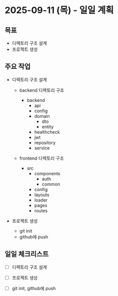 # 2025-09-11 (목) - 일일 계획

## 목표
- 디렉토리 구조 설계
- 프로젝트 생성

## 주요 작업
- 디렉토리 구조 설계
    - backend 디렉토리 구조
      - backend
          - api
          - config
          - domain
              - dto
              - entity
          - healthcheck
          - jwt
          - repository
          - service
    
    - frontend 디렉토리 구조
      - src
        - components
            - auth
            - common
        - config
        - layouts
        - loader
        - pages
        - routes 

- 프로젝트 생성
    - git init
    - github에 push

## 일일 체크리스트
- [ ] 디렉토리 구조 설계
- [ ] 프로젝트 생성
- [ ] git init, github에 push

